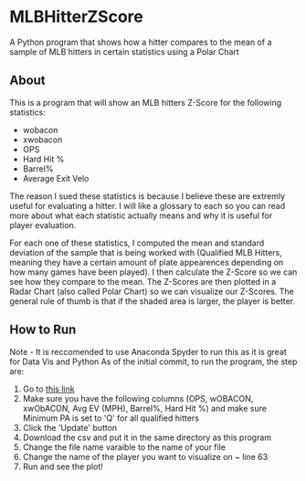 # MLBHitterZScore
A Python program that shows how a hitter compares to the mean of a sample of MLB hitters in certain statistics using a Polar Chart

## About
This is a program that will show an MLB hitters Z-Score for the following statistics:
- wobacon
- xwobacon
- OPS
- Hard Hit %
- Barrel%
- Average Exit Velo

The reason I sued these statistics is because I believe these are extremly useful for evaluating a hitter. I will like a glossary to each so you can read more about what each statistic actually means and why it is useful for player evaluation.

For each one of these statistics, I computed the mean and standard deviation of the sample that is being worked with (Qualified MLB Hitters, meaning they have a certain amount of plate appearences depending on how many games have been played). I then calculate the Z-Score so we can see how they compare to the mean. The Z-Scores are then plotted in a Radar Chart (also called Polar Chart) so we can visualize our Z-Scores. The general rule of thumb is that if the shaded area is larger, the player is better.

## How to Run
Note - It is reccomended to use Anaconda Spyder to run this as it is great for Data Vis and Python
As of the initial commit, to run the program, the step are:
1. Go to [this link](https://baseballsavant.mlb.com/leaderboard/custom?year=2021&type=batter&filter=&sort=3&sortDir=desc&min=q&selections=b_total_pa,on_base_plus_slg,wobacon,xwobacon,exit_velocity_avg,barrel_batted_rate,hard_hit_percent,&chart=false&x=b_total_pa&y=b_total_pa&r=no&chartType=beeswarm)
2. Make sure you have the following columns (OPS, wOBACON, xwObACON, Avg EV (MPH), Barrel%, Hard Hit %) and make sure Minimum PA is set to 'Q' for all qualified hitters
3. Click the 'Update' button
4. Download the csv and put it in the same directory as this program
5. Change the file name varaible to the name of your file
6. Change the name of the player you want to visualize on ~ line 63
7. Run and see the plot!
